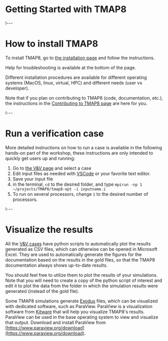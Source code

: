 # Getting Started with TMAP8

!---

# How to install TMAP8

To install TMAP8, go to [the installation page](installation.md) and follow the instructions.

Help for troubleshooting is available at the bottom of the page.

Different installation procedures are available for different operating systems (MacOS, linux, virtual, HPC) and different needs (user vs developer).

Note that if you plan on contributing to TMAP8 (code, documentation, etc.), the instructions in the [Contributing to TMAP8 page](getting_started/contributing.md) are here for you.

!---

# Run a verification case

More detailed instructions on how to run a case is available in the following hands-on part of the workshop, these instructions are only intended to quickly get users up and running:

1. Go to [the V&V page](verification_and_validation/index.md) and select a case
1. Edit input files as needed with [VSCode](development/VSCode.md) or your favorite text editor.
1. Save your input file
1. in the terminal, `cd` to the desired folder, and type `mpirun -np 1 ~/projects/TMAP8/tmap8-opt -i inputname.i`
1. To run on several processors, change `1` to the desired number of processors.

!---

# Visualize the results

All the [V&V cases](verification_and_validation/index.md) have python scripts to automatically plot the results generated as CSV files, which can otherwise can be opened in Microsoft Excel. They are used to automatically generate the figures for the documentation based on the results in the gold files, so that the TMAP8 documentation always shows up-to-date results.

You should feel free to utilize them to plot the results of your simulations. Note that you will need to create a copy of the python script of interest and edit it to plot the data from the folder in which the simulation results were generated (instead of the gold file).

Some TMAP8 simulations generate [Exodus](https://sandialabs.github.io/seacas-docs/sphinx/html/index.html#exodus) files, which can be visualized with dedicated software, such as ParaView. ParaView is a visualization software from [Kitware](https://www.kitware.com) that will help you visualize TMAP8's results. ParaView can be used in the
base operating system to view and visualize that output. Download and install ParaView from [https://www.paraview.org/download](https://www.paraview.org/download).


